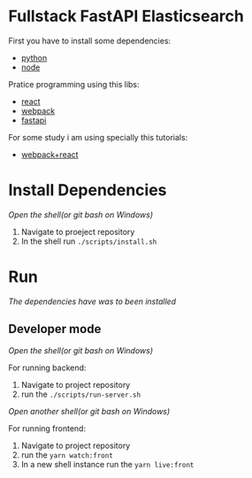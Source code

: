 # Fullstack FastAPI Elasticsearch

First you have to install some dependencies:
- [python](http://python.org)
- [node](https://nodejs.org/en/)

Pratice programming using this libs:
- [react](https://pt-br.reactjs.org/)
- [webpack](https://webpack.js.org/)
- [fastapi](https://fastapi.tiangolo.com/tutorial/first-steps/)

For some study i am using specially this tutorials:
- [webpack+react](https://www.typescriptlang.org/docs/handbook/react-&-webpack.html)


# Install Dependencies

*Open the shell(or git bash on Windows)*

1. Navigate to proeject repository
2. In the shell run `./scripts/install.sh`

# Run

*The dependencies have was to been installed*

## Developer mode

*Open the shell(or git bash on Windows)*

For running backend:

1. Navigate to project repository
2. run the `./scripts/run-server.sh`

*Open another shell(or git bash on Windows)*

For running frontend:

1. Navigate to project repository
2. run the `yarn watch:front`
3. In a new shell instance run the `yarn live:front`